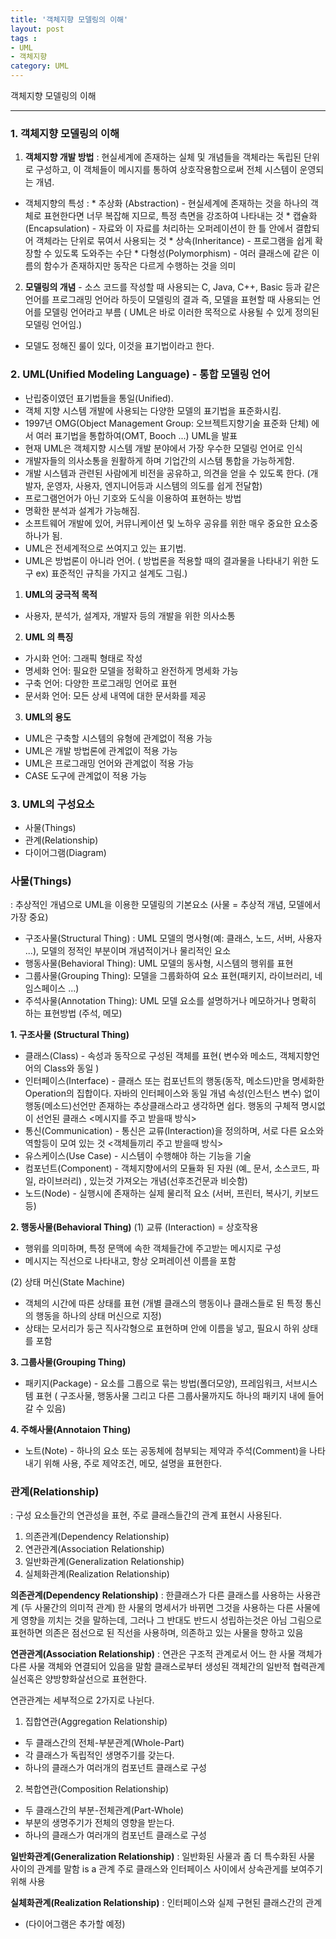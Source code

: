 ```yaml
---
title: '객체지향 모델링의 이해'  
layout: post  
tags :  
- UML
- 객체지향
category: UML
---
```


객체지향 모델링의 이해

---

### 1. 객체지향 모델링의 이해


1. **객체지향 개발 방법** : 현실세계에 존재하는 실체 및 개념들을 객체라는 독립된 단위로 구성하고, 이 객체들이 메시지를 통하여 상호작용함으로써 전체 시스템이 운영되는 개념.

- 객체지향의 특성 :
       * 추상화 (Abstraction) - 현실세계에 존재하는 것을 하나의 객체로 표현한다면 너무 복잡해 지므로, 특정 측면을 강조하여 나타내는 것
       * 캡슐화 (Encapsulation) - 자료와 이 자료를 처리하는 오퍼레이션이 한 틀 안에서 결합되어 객체라는 단위로 묶여서 사용되는 것
       * 상속(Inheritance) - 프로그램을 쉽게 확장할 수 있도록 도와주는 수단
       * 다형성(Polymorphism) - 여러 클래스에 같은 이름의 함수가 존재하지만 동작은 다르게 수행하는 것을 의미

2. **모델링의 개념** - 소스 코드를 작성할 때 사용되는 C, Java, C++, Basic 등과 같은 언어를 프로그래밍 언어라 하듯이 모델링의 결과 즉, 모델을 표현할 때 사용되는 언어를 모델링 언어라고 부름 ( UML은 바로 이러한 목적으로 사용될 수 있게 정의된 모델링 언어임.)
 * 모델도 정해진 룰이 있다, 이것을 표기법이라고 한다.

### 2. UML(Unified Modeling Language) - 통합 모델링 언어

 - 난립중이였던 표기법들을 통일(Unified).
 - 객체 지향 시스템 개발에 사용되는 다양한 모델의 표기법을 표준화시킴.
 - 1997년 OMG(Object Management Group: 오브젝트지향기술 표준화 단체) 에서 여러 표기법을 통합하여(OMT, Booch ...) UML을 발표
 - 현재 UML은 객체지향 시스템 개발 분야에서 가장 우수한 모델링 언어로 인식
 - 개발자들의 의사소통을 원활하게 하며 기업간의 시스템 통합을 가능하게함.
 - 개발 시스템과 관련된 사람에게 비전을 공유하고, 의견을 얻을 수 있도록 한다. (개발자, 운영자, 사용자, 엔지니어등과 시스템의 의도를 쉽게 전달함)
 - 프로그램언어가 아닌 기호와 도식을 이용하여 표현하는 방법
 - 명확한 분석과 설계가 가능해짐.
 - 소프트웨어 개발에 있어, 커뮤니케이션 및 노하우 공유를 위한 매우 중요한 요소중 하나가 됨.
 - UML은 전세계적으로 쓰여지고 있는 표기법.
 - UML은 방법론이 아니라 언어. ( 방법론을 적용할 때의 결과물을 나타내기 위한 도구 ex) 표준적인 규칙을 가지고 설계도 그림.)

1. **UML의 궁극적 목적**
 - 사용자, 분석가, 설계자, 개발자 등의 개발을 위한 의사소통

2. **UML 의 특징**
- 가시화 언어: 그래픽 형태로 작성
- 명세화 언어: 필요한 모델을 정확하고 완전하게 명세화 가능
- 구축 언어: 다양한 프로그래밍 언어로 표현
- 문서화 언어: 모든 상세 내역에 대한 문서화를 제공

3. **UML의 용도**
- UML은 구축할 시스템의 유형에 관계없이 적용 가능
- UML은 개발 방법론에 관계없이 적용 가능
- UML은 프로그래밍 언어와 관계없이 적용 가능
- CASE 도구에 관계없이 적용 가능

### 3. UML의 구성요소


* 사물(Things)
* 관계(Relationship)
* 다이어그램(Diagram)


### 사물(Things)
: 추상적인 개념으로 UML을 이용한 모델링의 기본요소 (사물 = 추상적 개념, 모델에서 가장 중요)
- 구조사물(Structural Thing) : UML 모델의 명사형(예: 클래스, 노드, 서버, 사용자 ...), 모델의 정적인 부분이며 개념적이거나 물리적인 요소
- 행동사물(Behavioral Thing): UML 모델의 동사형, 시스템의 행위를 표현
- 그룹사물(Grouping Thing): 모델을 그룹화하여 요소 표현(패키지, 라이브러리, 네임스페이스 ...)
- 주석사물(Annotation Thing): UML 모델 요소를 설명하거나 메모하거나 명확히 하는 표현방법 (주석, 메모)

**1. 구조사물 (Structural Thing)**
 - 클래스(Class) - 속성과 동작으로 구성된 객체를 표현( 변수와 메소드, 객체지향언어의 Class와 동일 )
 - 인터페이스(Interface) - 클래스 또는 컴포넌트의 행동(동작, 메소드)만을 명세화한 Operation의 집합이다. 자바의 인터페이스와 동일 개념 속성(인스턴스 변수) 없이 행동(메소드)선언만 존재하는 추상클래스라고 생각하면 쉽다. 행동의 구체적 명시없이 선언된 클래스 <메시지를 주고 받을때 방식>
 - 통신(Communication) - 통신은 교류(Interaction)을 정의하며, 서로 다른 요소와 역할등이 모여 있는 것 <객체들끼리 주고 받을때 방식>
 - 유스케이스(Use Case) - 시스템이 수행해야 하는 기능을 기술
 - 컴포넌트(Component) - 객체지향에서의 모듈화 된 자원 (예_ 문서, 소스코드, 파일, 라이브러리) , 있는것 가져오는 개념(선후조건문과 비슷함)
 - 노드(Node) - 실행시에 존재하는 실제 물리적 요소 (서버, 프린터, 복사기, 키보드 등)

 **2. 행동사물(Behavioral Thing)**
(1) 교류 (Interaction) = 상호작용
 - 행위를 의미하며, 특정 문맥에 속한 객체들간에 주고받는 메시지로 구성
 - 메시지는 직선으로 나타내고, 항상 오퍼레이션 이름을 포함

 (2) 상태 머신(State Machine)
 - 객체의 시간에 따른 상태를 표현 (개별 클래스의 행동이나 클래스들로 된 특정 통신의 행동을 하나의 상태 머신으로 지정)
 - 상태는 모서리가 둥근 직사각형으로 표현하며 안에 이름을 넣고, 필요시 하위 상태를 포함

**3. 그룹사물(Grouping Thing)**
- 패키지(Package) - 요소를 그룹으로 묶는 방법(폴더모양), 프레임워크, 서브시스템 표현 ( 구조사물, 행동사물 그리고 다른 그룹사물까지도 하나의 패키지    내에 들어갈 수 있음)

**4. 주해사물(Annotaion Thing)**
- 노트(Note) - 하나의 요소 또는 공동체에 첨부되는 제약과 주석(Comment)을 나타내기 위해 사용, 주로 제약조건, 메모, 설명을 표현한다.

### 관계(Relationship)
: 구성 요소들간의 연관성을 표현, 주로 클래스들간의 관계 표현시 사용된다.
1. 의존관계(Dependency Relationship)
2. 연관관계(Association Relationship)
3. 일반화관계(Generalization Relationship)
4. 실체화관계(Realization Relationship)


**의존관계(Dependency Relationship)**
:   한클래스가 다른 클래스를 사용하는 사용관계 (두 사물간의 의미적 관계)
    한 사물의 명세서가 바뀌면 그것을 사용하는 다른 사물에게 영향을 끼치는 것을 말하는데, 그러나 그 반대도 반드시 성립하는것은 아님
    그림으로 표현하면 의존은 점선으로 된 직선을 사용하며, 의존하고 있는 사물을 향하고 있음


**연관관계(Association Relationship)**
:  연관은 구조적 관계로서 어느 한 사물 객체가 다른 사물 객체와 연결되어 있음을 말함
   클래스로부터 생성된 객체간의 일반적 협력관계
   실선혹은 양방향화살선으로 표현한다.

 연관관계는 세부적으로 2가지로 나뉜다.
1. 집합연관(Aggregation Relationship)
 - 두 클래스간의 전체-부분관계(Whole-Part)
 - 각 클래스가 독립적인 생명주기를 갖는다.
 - 하나의 클래스가 여러개의 컴포넌트 클래스로 구성

2. 복합연관(Composition Relationship)
 - 두 클래스간의 부분-전체관계(Part-Whole)
 - 부분의 생명주기가 전체의 영향을 받는다.
 - 하나의 클래스가 여러개의 컴포넌트 클래스로 구성

 **일반화관계(Generalization Relationship)**
: 일반화된 사물과 좀 더 특수화된 사물 사이의 관계를 말함
  is a 관계
  주로 클래스와 인터페이스 사이에서 상속관게를 보여주기위해 사용


**실체화관계(Realization Relationship)**
: 인터페이스와 실제 구현된 클래스간의 관계



- (다이어그램은 추가할 예정)
